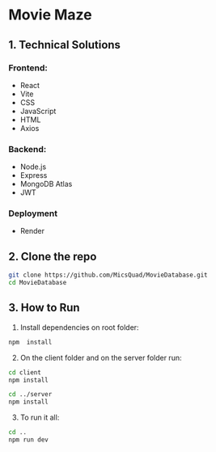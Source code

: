 
# Movie Maze

## 1. Technical Solutions

### Frontend:
* React
* Vite
* CSS
* JavaScript
* HTML
* Axios

### Backend:
* Node.js
* Express
* MongoDB Atlas
* JWT

### Deployment
* Render

## 2. Clone the repo

```bash
git clone https://github.com/MicsQuad/MovieDatabase.git
cd MovieDatabase
```

## 3. How to Run

1. Install dependencies on root folder:

```bash
npm  install
```

2. On  the  client  folder and on the server folder run:

```bash
cd client
npm install

cd ../server
npm install
```
 
3.  To  run  it  all:

```bash
cd ..
npm run dev
```
